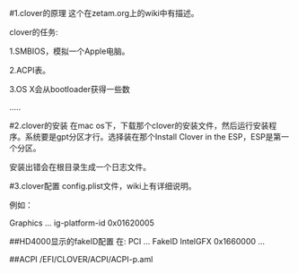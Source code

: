#1.clover的原理
这个在zetam.org上的wiki中有描述。

clover的任务:

1.SMBIOS，模拟一个Apple电脑。

2.ACPI表。

3.OS X会从bootloader获得一些数

.....

#2.clover的安装
在mac os下，下载那个clover的安装文件，然后运行安装程序。系统要是gpt分区才行。选择装在那个Install Clover in the ESP，ESP是第一个分区。

安装出错会在根目录生成一个日志文件。

#3.clover配置
config.plist文件，wiki上有详细说明。

例如：

<key>Graphics</key>
<dict>
...
<key>ig-platform-id</key>
<string>0x01620005</string>
</dict>

##HD4000显示的fakeID配置
在:
<key>PCI</key>
<dict>
...
	<key>FakeID</key>
	<dict>
		<key>IntelGFX</key>
		<string>0x1660000</string>
...
</dict>

##ACPI
/EFI/CLOVER/ACPI/ACPI-p.aml
